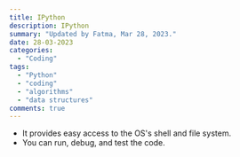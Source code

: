```yaml
---
title: IPython
description: IPython
summary: "Updated by Fatma, Mar 28, 2023."
date: 28-03-2023
categories:
  - "Coding"
tags:
  - "Python"
  - "coding"
  - "algorithms"
  - "data structures"
comments: true
---
```

- It provides easy access to the OS's shell and file system.
- You can run, debug, and test the code.

